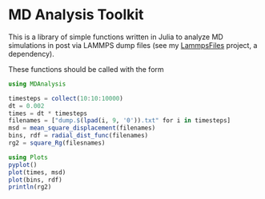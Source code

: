# MD Analysis Toolkit

This is a library of simple functions written in Julia to analyze MD simulations
in post via LAMMPS dump files (see my [LammpsFiles](https://code.ornl.gov/8mj/LammpsFiles)
project, a dependency).

These functions should be called with the form

```julia
using MDAnalysis

timesteps = collect(10:10:10000)
dt = 0.002
times = dt * timesteps
filenames = ["dump.$(lpad(i, 9, '0')).txt" for i in timesteps]
msd = mean_square_displacement(filenames)
bins, rdf = radial_dist_func(filenames)
rg2 = square_Rg(filesnames)

using Plots
pyplot()
plot(times, msd)
plot(bins, rdf)
println(rg2)
```
